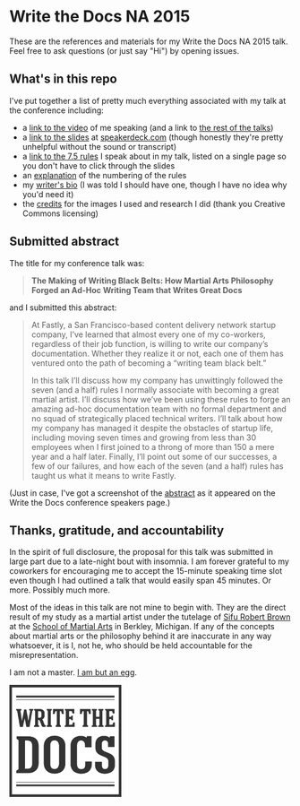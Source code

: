 # Write the Docs NA 2015

These are the references and materials for my Write the Docs NA 2015 talk. Feel free to ask questions (or just say "Hi") by opening issues.

## What's in this repo

I've put together a list of pretty much everything associated with my talk at the conference including:

- a [link to the video](https://youtu.be/4PP2xBsMWKw) of me speaking (and a link to [the rest of the talks](https://www.youtube.com/playlist?list=PLkQw3GZ0bq1JvhaLqfBqRFuaY108QmJDK))
- a [link to the slides](https://speakerdeck.com/gaylin/the-making-of-writing-black-belts-how-martial-arts-philosophy-forged-an-ad-hoc-writing-team-that-writes-great-docs) at [speakerdeck.com](https://speakerdeck.com/gaylin) (though honestly they're pretty unhelpful without the sound or transcript)
- a [link to the 7.5 rules](/seven-and-a-half-rules.md) I speak about in my talk, listed on a single page so you don't have to click through the slides
- an [explanation](/why-only-seven-and-a-half-rules.md) of the numbering of the rules
- my [writer's bio](/gaylin-bio.md) (I was told I should have one, though I have no idea why you'd need it)
- the [credits](/credits.md) for the images I used and research I did (thank you Creative Commons licensing)

## Submitted abstract

The title for my conference talk was:

>**The Making of Writing Black Belts: How Martial Arts Philosophy Forged an Ad-Hoc Writing Team that Writes Great Docs**

and I submitted this abstract:

>At Fastly, a San Francisco-based content delivery network startup company, I’ve learned that almost every one of my co-workers, regardless of their job function, is willing to write our company’s documentation. Whether they realize it or not, each one of them has ventured onto the path of becoming a “writing team black belt.”
>
>In this talk I’ll discuss how my company has unwittingly followed the seven (and a half) rules I normally associate with becoming a great martial artist. I’ll discuss how we’ve been using these rules to forge an amazing ad-hoc documentation team with no formal department and no squad of strategically placed technical writers. I’ll talk about how my company has managed it despite the obstacles of startup life, including moving seven times and growing from less than 30 employees when I first joined to a throng of more than 150 a mere year and a half later. Finally, I’ll point out some of our successes, a few of our failures, and how each of the seven (and a half) rules has taught us what it means to write Fastly.

(Just in case, I've got a screenshot of the [abstract](/conference-abstract.md) as it appeared on the Write the Docs conference speakers page.)


## Thanks, gratitude, and accountability

In the spirit of full disclosure, the proposal for this talk was submitted in large part due to a late-night bout with insomnia. I am forever grateful to my coworkers for encouraging me to accept the 15-minute speaking time slot even though I had outlined a talk that would easily span 45 minutes. Or more. Possibly much more.

Most of the ideas in this talk are not mine to begin with. They are the direct result of my study as a martial artist under the tutelage of [Sifu Robert Brown](http://zenmartialarts.com/about_sifu.php) at the [School of Martial Arts](http://www.zenmartialarts.com) in Berkley, Michigan. If any of the  concepts about martial arts or the philosophy behind it are inaccurate in any way whatsoever, it is I, not he, who should be held accountable for the misrepresentation.

I am not a master. [I am but an egg](http://en.wikipedia.org/wiki/Stranger_in_a_Strange_Land).

<img src="/images/write-the-docs-logo.png" alt="the logo for Write the Docs, as it appears on their sticker" height="200" width="200">
